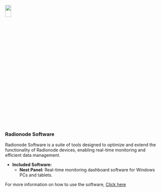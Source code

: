 <img src="https://github.com/user-attachments/assets/771264bf-60dc-46db-bd62-2f0d790b0e11" width="20%" height="10%">
<body>
    <h3>Radionode Software</h3>
    <p>
        Radionode Software is a suite of tools designed to optimize and extend the functionality of Radionode devices, enabling real-time monitoring and efficient data management.
    </p>
    <ul>
        <li>
            <strong>Included Software:</strong>
            <ul>
                <li><strong>Nest Panel:</strong> Real-time monitoring dashboard software for Windows PCs and tablets.</li>
            </ul>
        </li>
    </ul>
    <p>
        For more information on how to use the software, 
        <a href="https://help.radionode365.com/" target="_blank">
            Click here
        </a>
    </p>
</body>
